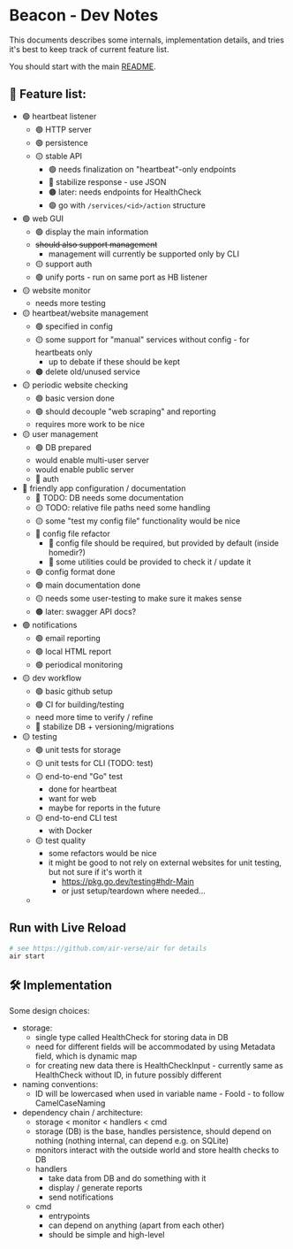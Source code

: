 # Beacon - Dev Notes

This documents describes some internals, implementation details, and tries it's best to keep track of current feature list.

You should start with the main [README](README.md).

## 🚧 Feature list:
- 🟢 heartbeat listener
  - 🟢 HTTP server
  - 🟢 persistence
  - 🟡 stable API
    - 🟢 needs finalization on "heartbeat"-only endpoints
    - 🔴 stabilize response - use JSON
    - 🟤 later: needs endpoints for HealthCheck
    - 🟢 go with `/services/<id>/action` structure
- 🟢 web GUI
  - 🟢 display the main information
  - ~~should also support management~~
    - management will currently be supported only by CLI
  - 🟡 support auth
  - 🟢 unify ports - run on same port as HB listener
- 🟡 website monitor
  - needs more testing
- 🟡 heartbeat/website management
  - 🟢 specified in config
  - 🟡 some support for "manual" services without config - for heartbeats only
    - up to debate if these should be kept
  - 🟤 delete old/unused service
- 🟡 periodic website checking
  - 🟢 basic version done
  - 🟢 should decouple "web scraping" and reporting
  - requires more work to be nice
- 🟡 user management
  - 🟢 DB prepared
  - would enable multi-user server
  - would enable public server
  - 🔴 auth
- 🔴 friendly app configuration / documentation
  - 🔴 TODO: DB needs some documentation
  - 🟡 TODO: relative file paths need some handling
  - 🟡 some "test my config file" functionality would be nice
  - 🔴 config file refactor
    - 🔴 config file should be required, but provided by default (inside homedir?)
    - 🔴 some utilities could be provided to check it / update it
  - 🟢 config format done
  - 🟢 main documentation done
  - 🟡 needs some user-testing to make sure it makes sense
  - 🟤 later: swagger API docs?
- 🟢 notifications
  - 🟢 email reporting
  - 🟢 local HTML report
  - 🟢 periodical monitoring
- 🟡 dev workflow
  - 🟢 basic github setup
  - 🟢 CI for building/testing 
  - need more time to verify / refine
  - 🔴 stabilize DB + versioning/migrations
- 🟡 testing
  - 🟢 unit tests for storage
  - 🟡 unit tests for CLI (TODO: test)
  - 🟡 end-to-end "Go" test
    - done for heartbeat
    - want for web
    - maybe for reports in the future
  - 🟡 end-to-end CLI test
    - with Docker
  - 🟡 test quality
    - some refactors would be nice
    - it might be good to not rely on external websites for unit testing, but not sure if it's worth it
      - https://pkg.go.dev/testing#hdr-Main
      - or just setup/teardown where needed...
  - 




## Run with Live Reload

```sh
# see https://github.com/air-verse/air for details
air start
```


## 🛠️ Implementation

Some design choices:
- storage:
    - single type called HealthCheck for storing data in DB
    - need for different fields will be accommodated by using Metadata field, which is dynamic map
    - for creating new data there is HealthCheckInput - currently same as HealthCheck without ID, in future possibly different
- naming conventions:
    - ID will be lowercased when used in variable name - FooId - to follow CamelCaseNaming
- dependency chain / architecture:
    - storage < monitor < handlers < cmd
    - storage (DB) is the base, handles persistence, should depend on nothing (nothing internal, can depend e.g. on SQLite)
    - monitors interact with the outside world and store health checks to DB
    - handlers
      - take data from DB and do something with it
      - display / generate reports
      - send notifications
    - cmd
      - entrypoints
      - can depend on anything (apart from each other)
      - should be simple and high-level
